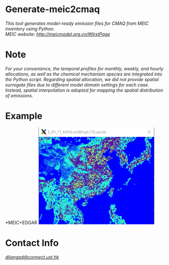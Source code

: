 # Generate-meic2cmaq
*This tool generates model-ready emission files for CMAQ from MEIC inventory using Python.  
MEIC website: http://meicmodel.org.cn/#firstPage*

# Note
*For your convenience, the temporal profiles for monthly, weekly, and hourly allocations, as well as the chemical mechanism species are integrated into the Python script. Regarding spatial allocation, we did not provide spatial surrogate files due to different model domain settings for each case. Instead, spatial interpolation is adopted for mapping the spatial distribution of emissions.*

# Example
*MEIC+EDGAR
![Alt text](Demo/MEIC+EDGAR_SO2.jpg)

# Contact Info
*dliangad@connect.ust.hk*
